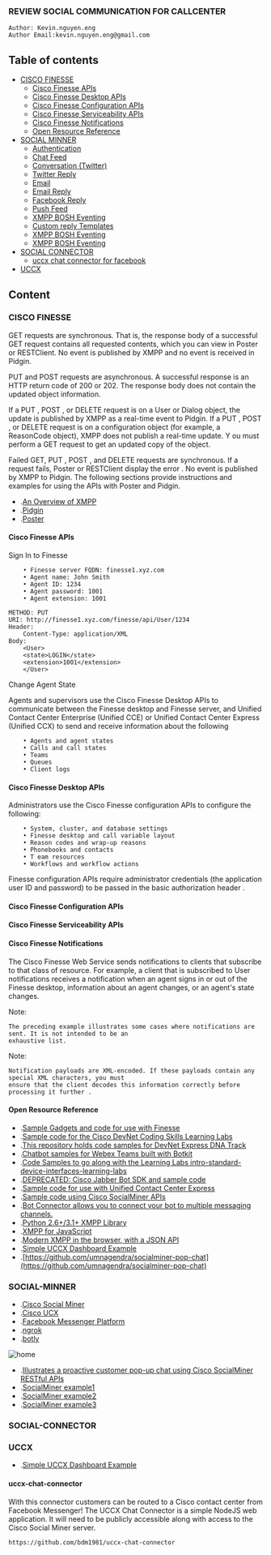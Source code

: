 ### REVIEW SOCIAL COMMUNICATION FOR CALLCENTER
```
Author: Kevin.nguyen.eng
Author Email:kevin.nguyen.eng@gmail.com
```
## Table of contents
- [CISCO FINESSE](#CISCO-FINESSE)
    - [Cisco Finesse APIs](#Cisco-Finesse-APIs)
	- [Cisco Finesse Desktop APIs](#Cisco-Finesse-Desktop-APIs)
	- [Cisco Finesse Configuration APIs](#Cisco-Finesse-Configuration-APIs)
	- [Cisco Finesse Serviceability APIs](#Cisco-Finesse-Serviceability-APIs)
	- [Cisco Finesse Notifications](#Cisco-Finesse-Notifications)
	- [Open Resource Reference](#Open-Resource-Reference)
- [SOCIAL MINNER](#SOCIAL-MINNER)
	- [Authentication](#Authentication)
	- [Chat Feed](#Chat-Feed)
	- [Conversation (Twitter)](#Conversation-(Twitter))
	- [Twitter Reply](#Twitter-Reply)
	- [Email](#Email)
	- [Email Reply](#Email-Reply)
	- [Facebook Reply](#Facebook-Reply)
	- [Push Feed](#Push-Feed)
	- [XMPP BOSH Eventing](#XMPP-BOSH-Eventing)
	- [Custom reply Templates](#Custom-reply-Templates)
	- [XMPP BOSH Eventing](#XMPP-BOSH-Eventing)
	- [XMPP BOSH Eventing](#XMPP-BOSH-Eventing)
- [SOCIAL CONNECTOR](#SOCIAL-CONNECTOR)
	- [uccx chat connector for facebook](#uccx-chat-connector)
- [UCCX](#UCCX)

	
## Content

### CISCO FINESSE

GET requests are synchronous. That is, the response body of a successful GET request contains all requested
contents, which you can view in Poster or RESTClient. No event is published by XMPP and no event is
received in Pidgin.

PUT and POST requests are asynchronous. A successful response is an HTTP return code of 200 or 202. The
response body does not contain the updated object information.

If a PUT , POST , or DELETE request is on a User or Dialog object, the update is published by XMPP as a
real-time event to Pidgin. If a PUT , POST , or DELETE request is on a configuration object (for example, a
ReasonCode object), XMPP does not publish a real-time update. Y ou must perform a GET request to get an
updated copy of the object.

Failed GET, PUT , POST , and DELETE requests are synchronous. If a request fails, Poster or RESTClient
display the error . No event is published by XMPP to Pidgin.
The following sections provide instructions and examples for using the APIs with Poster and Pidgin.
	
* .[An Overview of XMPP](https://xmpp.org/about/technology-overview.html)
* .[Pidgin](http://pidgin.im/)
* .[Poster](https://www.wiztools.org/)

#### Cisco Finesse APIs
Sign In to Finesse

		• Finesse server FQDN: finesse1.xyz.com
		• Agent name: John Smith
		• Agent ID: 1234
		• Agent password: 1001
		• Agent extension: 1001
```
METHOD: PUT
URI: http://finesse1.xyz.com/finesse/api/User/1234
Header:
	Content-Type: application/XML
Body:
	<User>
	<state>LOGIN</state>
	<extension>1001</extension>
	</User>
```		
Change Agent State

Agents and supervisors use the Cisco Finesse Desktop APIs to communicate between the Finesse desktop
and Finesse server, and Unified Contact Center Enterprise (Unified CCE) or Unified Contact Center Express
(Unified CCX) to send and receive information about the following

		• Agents and agent states
		• Calls and call states
		• Teams
		• Queues
		• Client logs

#### Cisco Finesse Desktop APIs
Administrators use the Cisco Finesse configuration APIs to configure the following:

		• System, cluster, and database settings
		• Finesse desktop and call variable layout
		• Reason codes and wrap-up reasons
		• Phonebooks and contacts
		• T eam resources
		• Workflows and workflow actions

Finesse configuration APIs require administrator credentials (the application user ID and password) to be
passed in the basic authorization header .

#### Cisco Finesse Configuration APIs
#### Cisco Finesse Serviceability APIs
#### Cisco Finesse Notifications
The Cisco Finesse Web Service sends notifications to clients that subscribe to that class of resource.
For example, a client that is subscribed to User notifications receives a notification when an agent signs in or
out of the Finesse desktop, information about an agent changes, or an agent's state changes.

Note:
```
The preceding example illustrates some cases where notifications are sent. It is not intended to be an
exhaustive list.
```
Note:
```
Notification payloads are XML-encoded. If these payloads contain any special XML characters, you must
ensure that the client decodes this information correctly before processing it further .
```

#### Open Resource Reference
* .[Sample Gadgets and code for use with Finesse](https://github.com/CiscoDevNet/finesse-sample-code)
* .[Sample code for the Cisco DevNet Coding Skills Learning Labs](https://github.com/CiscoDevNet/coding-skills-sample-code)
* .[This repository holds code samples for DevNet Express DNA Track](https://github.com/CiscoDevNet/devnet-express-code-samples)
* .[Chatbot samples for Webex Teams built with Botkit ](https://github.com/CiscoDevNet/botkit-webex-samples)
* .[Code Samples to go along with the Learning Labs intro-standard-device-interfaces-learning-labs](https://github.com/CiscoDevNet/intro-standard-device-interfaces-code-samples)
* .[DEPRECATED: Cisco Jabber Bot SDK and sample code](https://github.com/CiscoDevNet/cisco-jabber-bot-sdk)
* .[Sample code for use with Unified Contact Center Express](https://github.com/CiscoDevNet/uccx-sample-code)
* .[Sample code using Cisco SocialMiner APIs](https://github.com/CiscoDevNet/socialminer-sample-code)
* .[Bot Connector allows you to connect your bot to multiple messaging channels.](https://github.com/RecastAI/bot-connector)
* .[Python 2.6+/3.1+ XMPP Library ](https://github.com/fritzy/SleekXMPP)
* .[XMPP for JavaScript ](https://github.com/xmppjs/xmpp.js)
* .[Modern XMPP in the browser, with a JSON API](https://github.com/legastero/stanza.io)
* .[Simple UCCX Dashboard Example](https://github.com/Holoskevych/SimpleUCCXDashboardExample)
* .[https://github.com/umnagendra/socialminer-pop-chat](https://github.com/umnagendra/socialminer-pop-chat)
### SOCIAL-MINNER
* .[Cisco Social Miner](https://developer.cisco.com/site/socialminer/overview)
* .[Cisco UCX](https://developer.cisco.com/site/contact-center-express/)
* .[Facebook Messenger Platform](https://developers.facebook.com/docs/messenger-platform)
* .[ngrok](https://ngrok.com/)
* .[botly](https://github.com/miki2826/botly)

![home](https://user-images.githubusercontent.com/990210/31310748-540c99d8-abbb-11e7-848d-67e6f03a2234.png)
* .[Illustrates a proactive customer pop-up chat using Cisco SocialMiner RESTful APIs](https://github.com/umnagendra/socialminer-pop-chat)
* .[SocialMiner example1](https://github.com/kingsBSD/SocialMiner)
* .[SocialMiner example2](https://github.com/dakk/socialminer)
* .[SocialMiner example3](https://github.com/umnagendra/melania)
### SOCIAL-CONNECTOR

### UCCX
* .[Simple UCCX Dashboard Example](https://github.com/Holoskevych/SimpleUCCXDashboardExample)
#### uccx-chat-connector
With this connector customers can be routed to a Cisco contact center from Facebook Messenger! The UCCX Chat Connector is a simple NodeJS web application. It will need to be publicly accessible along with access to the Cisco Social Miner server.
```
https://github.com/bdm1981/uccx-chat-connector 
```